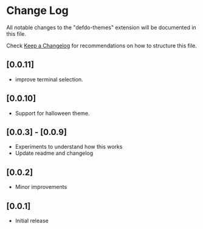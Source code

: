 # Change Log

All notable changes to the "defdo-themes" extension will be documented in this file.

Check [Keep a Changelog](http://keepachangelog.com/) for recommendations on how to structure this file.

## [0.0.11]

- improve terminal selection.
## [0.0.10]

- Support for halloween theme.
## [0.0.3] - [0.0.9]

- Experiments to understand how this works
- Update readme and changelog

## [0.0.2]

- Minor improvements

## [0.0.1]

- Initial release
